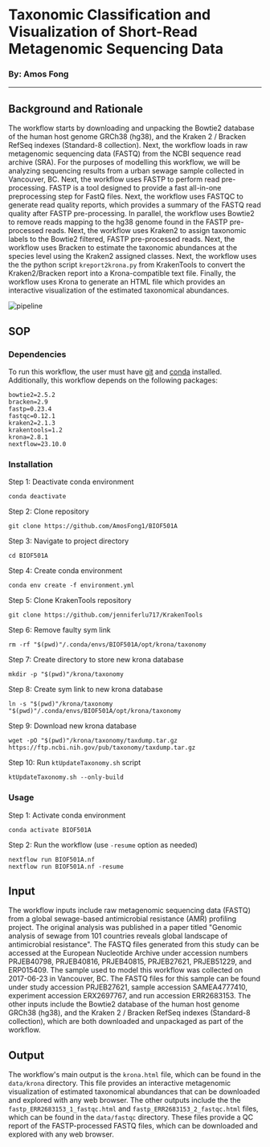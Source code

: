 # Taxonomic Classification and Visualization of Short-Read Metagenomic Sequencing Data
### By: Amos Fong

***

## Background and Rationale

The workflow starts by downloading and unpacking the Bowtie2 database of the human host genome GRCh38 (hg38), and the Kraken 2 / Bracken RefSeq indexes (Standard-8 collection). Next, the workflow loads in raw metagenomic sequencing data (FASTQ) from the NCBI sequence read archive (SRA). For the purposes of modelling this workflow, we will be analyzing sequencing results from a urban sewage sample collected in Vancouver, BC. Next, the workflow uses FASTP to perform read pre-processing. FASTP is a tool designed to provide a fast all-in-one preprocessing step for FastQ files. Next, the workflow uses FASTQC to generate read quality reports, which provides a summary of the FASTQ read quality after FASTP pre-processing. In parallel, the workflow uses Bowtie2 to remove reads mapping to the hg38 genome found in the FASTP pre-processed reads. Next, the workflow uses Kraken2 to assign taxonomic labels to the Bowtie2 filtered, FASTP pre-processed reads. Next, the workflow uses Bracken to estimate the taxonomic abundances at the species level using the Kraken2 assigned classes. Next, the workflow uses the the python script `kreport2krona.py` from KrakenTools to convert the Kraken2/Bracken report into a Krona-compatible text file. Finally, the workflow uses Krona to generate an HTML file which provides an interactive visualization of the estimated taxonomical abundances.

![pipeline](dag.png)

## SOP
### Dependencies
To run this workflow, the user must have [git](https://git-scm.com/book/en/v2/Getting-Started-Installing-Git) and [conda](https://docs.conda.io/projects/conda/en/latest/user-guide/install/index.html) installed. Additionally, this workflow depends on the following packages:
```
bowtie2=2.5.2
bracken=2.9
fastp=0.23.4
fastqc=0.12.1
kraken2=2.1.3
krakentools=1.2
krona=2.8.1
nextflow=23.10.0
```
### Installation
Step 1: Deactivate conda environment
```
conda deactivate
```
Step 2: Clone repository
```
git clone https://github.com/AmosFong1/BIOF501A
```
Step 3: Navigate to project directory
```
cd BIOF501A
```
Step 4: Create conda environment
```
conda env create -f environment.yml
```
Step 5: Clone KrakenTools repository
```
git clone https://github.com/jenniferlu717/KrakenTools
```
Step 6: Remove faulty sym link
```
rm -rf "$(pwd)"/.conda/envs/BIOF501A/opt/krona/taxonomy
```
Step 7: Create directory to store new krona database
```
mkdir -p "$(pwd)"/krona/taxonomy
```
Step 8: Create sym link to new krona database
```
ln -s "$(pwd)"/krona/taxonomy "$(pwd)"/.conda/envs/BIOF501A/opt/krona/taxonomy
```
Step 9: Download new krona database
```
wget -pO "$(pwd)"/krona/taxonomy/taxdump.tar.gz https://ftp.ncbi.nih.gov/pub/taxonomy/taxdump.tar.gz
```
Step 10: Run `ktUpdateTaxonomy.sh` script
```
ktUpdateTaxonomy.sh --only-build
```
### Usage
Step 1: Activate conda environment
```
conda activate BIOF501A
```
Step 2: Run the workflow (use `-resume` option as needed)
```
nextflow run BIOF501A.nf
nextflow run BIOF501A.nf -resume
```

## Input
The workflow inputs include raw metagenomic sequencing data (FASTQ) from a global sewage-based antimicrobial resistance (AMR) profiling project. The original analysis was published in a paper titled "Genomic analysis of sewage from 101 countries reveals global landscape of antimicrobial resistance". The FASTQ files generated from this study can be accessed at the European Nucleotide Archive under accession numbers PRJEB40798, PRJEB40816, PRJEB40815, PRJEB27621, PRJEB51229, and ERP015409. The sample used to model this workflow was collected on 2017-06-23 in Vancouver, BC. The FASTQ files for this sample can be found under study accession PRJEB27621, sample accession SAMEA4777410, experiment accession ERX2697767, and run accession ERR2683153. The other inputs include the Bowtie2 database of the human host genome GRCh38 (hg38), and the Kraken 2 / Bracken RefSeq indexes (Standard-8 collection), which are both downloaded and unpackaged as part of the workflow.

## Output
The workflow's main output is the `krona.html` file, which can be found in the `data/krona` directory. This file provides an interactive metagenomic visualization of estimated taxonomical abundances that can be downloaded and explored with any web browser. The other outputs include the the `fastp_ERR2683153_1_fastqc.html` and `fastp_ERR2683153_2_fastqc.html` files, which can be found in the `data/fastqc` directory. These files provide a QC report of the FASTP-processed FASTQ files, which can be downloaded and explored with any web browser.
